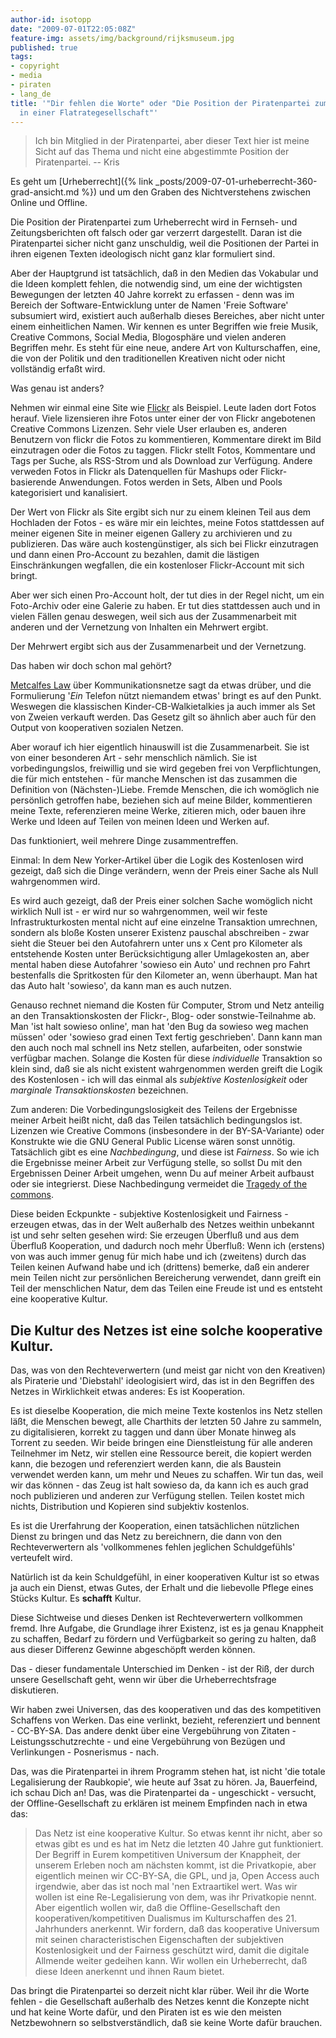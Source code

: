 ```yaml
---
author-id: isotopp
date: "2009-07-01T22:05:08Z"
feature-img: assets/img/background/rijksmuseum.jpg
published: true
tags:
- copyright
- media
- piraten
- lang_de
title: '"Dir fehlen die Worte" oder "Die Position der Piratenpartei zum Urheberrecht
  in einer Flatrategesellschaft"'
---
```

> Ich bin Mitglied in der Piratenpartei, aber dieser Text hier ist meine
> Sicht auf das Thema und nicht eine abgestimmte Position der Piratenpartei.
> -- Kris

Es geht um
[Urheberrecht]({% link _posts/2009-07-01-urheberrecht-360-grad-ansicht.md %})
und um den Graben des Nichtverstehens zwischen Online und Offline.

Die Position der Piratenpartei zum Urheberrecht wird in Fernseh- und
Zeitungsberichten oft falsch oder gar verzerrt dargestellt. Daran ist die
Piratenpartei sicher nicht ganz unschuldig, weil die Positionen der Partei
in ihren eigenen Texten ideologisch nicht ganz klar formuliert sind.

Aber der Hauptgrund ist tatsächlich, daß in den Medien das Vokabular und die
Ideen komplett fehlen, die notwendig sind, um eine der wichtigsten
Bewegungen der letzten 40 Jahre korrekt zu erfassen - denn was im Bereich
der Software-Entwicklung unter de Namen 'Freie Software' subsumiert wird,
existiert auch außerhalb dieses Bereiches, aber nicht unter einem
einheitlichen Namen. Wir kennen es unter Begriffen wie freie Musik, Creative
Commons, Social Media, Blogosphäre und vielen anderen Begriffen mehr. Es
steht für eine neue, andere Art von Kulturschaffen, eine, die von der
Politik und den traditionellen Kreativen nicht oder nicht vollständig erfaßt
wird.

Was genau ist anders?

Nehmen wir einmal eine Site wie [Flickr](http://flickr.com) als Beispiel.
Leute laden dort Fotos herauf. Viele lizensieren ihre Fotos unter einer der
von Flickr angebotenen Creative Commons Lizenzen. Sehr viele User erlauben
es, anderen Benutzern von flickr die Fotos zu kommentieren, Kommentare
direkt im Bild einzutragen oder die Fotos zu taggen. Flickr stellt Fotos,
Kommentare und Tags per Suche, als RSS-Strom und als Download zur Verfügung.
Andere verweden Fotos in Flickr als Datenquellen für Mashups oder
Flickr-basierende Anwendungen. Fotos werden in Sets, Alben und Pools
kategorisiert und kanalisiert.

Der Wert von Flickr als Site ergibt sich nur zu einem kleinen Teil aus dem
Hochladen der Fotos - es wäre mir ein leichtes, meine Fotos stattdessen auf
meiner eigenen Site in meiner eigenen Gallery zu archivieren und zu
publizieren. Das wäre auch kostengünstiger, als sich bei Flickr einzutragen
und dann einen Pro-Account zu bezahlen, damit die lästigen Einschränkungen
wegfallen, die ein kostenloser Flickr-Account mit sich bringt.

Aber wer sich einen Pro-Account holt, der tut dies in der Regel nicht, um
ein Foto-Archiv oder eine Galerie zu haben. Er tut dies stattdessen auch und
in vielen Fällen genau deswegen, weil sich aus der Zusammenarbeit mit
anderen und der Vernetzung von Inhalten ein Mehrwert ergibt.

Der Mehrwert ergibt sich aus der Zusammenarbeit und der Vernetzung.

Das haben wir doch schon mal gehört?


[Metcalfes Law](http://en.wikipedia.org/wiki/Metcalfes_Law) über
Kommunikationsnetze sagt da etwas drüber, und die Formulierung '_Ein_
Telefon nützt niemandem etwas' bringt es auf den Punkt. Weswegen die
klassischen Kinder-CB-Walkietalkies ja auch immer als Set von Zweien
verkauft werden. Das Gesetz gilt so ähnlich aber auch für den Output von
kooperativen sozialen Netzen.

Aber worauf ich hier eigentlich hinauswill ist die Zusammenarbeit. Sie ist
von einer besonderen Art - sehr menschlich nämlich. Sie ist
vorbedingungslos, freiwillig und sie wird gegeben frei von Verpflichtungen,
die für mich entstehen - für manche Menschen ist das zusammen die Definition
von (Nächsten-)Liebe. Fremde Menschen, die ich womöglich nie persönlich
getroffen habe, beziehen sich auf meine Bilder, kommentieren meine Texte,
referenzieren meine Werke, zitieren mich, oder bauen ihre Werke und Ideen
auf Teilen von meinen Ideen und Werken auf.

Das funktioniert, weil mehrere Dinge zusammentreffen.

Einmal: In dem New Yorker-Artikel über die Logik des Kostenlosen wird
gezeigt, daß sich die Dinge verändern, wenn der Preis einer Sache als Null
wahrgenommen wird.

Es wird auch gezeigt, daß der Preis einer solchen Sache womöglich nicht
wirklich Null ist - er wird nur so wahrgenommen, weil wir feste
Infrastrukturkosten mental nicht auf eine einzelne Transaktion umrechnen,
sondern als bloße Kosten unserer Existenz pauschal abschreiben - zwar sieht
die Steuer bei den Autofahrern unter uns x Cent pro Kilometer als
entstehende Kosten unter Berücksichtigung aller Umlagekosten an, aber mental
haben diese Autofahrer 'sowieso ein Auto' und rechnen pro Fahrt bestenfalls
die Spritkosten für den Kilometer an, wenn überhaupt. Man hat das Auto halt
'sowieso', da kann man es auch nutzen.

Genauso rechnet niemand die Kosten für Computer, Strom und Netz anteilig an
den Transaktionskosten der Flickr-, Blog- oder sonstwie-Teilnahme ab. Man
'ist halt sowieso online', man hat 'den Bug da sowieso weg machen müssen'
oder 'sowieso grad einen Text fertig geschrieben'. Dann kann man den auch
noch mal schnell ins Netz stellen, aufarbeiten, oder sonstwie verfügbar
machen. Solange die Kosten für diese _individuelle_ Transaktion so klein
sind, daß sie als nicht existent wahrgenommen werden greift die Logik des
Kostenlosen - ich will das einmal als _subjektive Kostenlosigkeit_ oder
_marginale Transaktionskosten_ bezeichnen.

Zum anderen: Die Vorbedingungslosigkeit des Teilens der Ergebnisse meiner
Arbeit heißt nicht, daß das Teilen tatsächlich bedingungslos ist. Lizenzen
wie Creative Commons (insbesondere in der BY-SA-Variante) oder Konstrukte
wie die GNU General Public License wären sonst unnötig. Tatsächlich gibt es
eine _Nachbedingung_, und diese ist _Fairness_. So wie ich die Ergebnisse
meiner Arbeit zur Verfügung stelle, so sollst Du mit den Ergebnissen Deiner
Arbeit umgehen, wenn Du auf meiner Arbeit aufbaust oder sie integrierst.
Diese Nachbedingung vermeidet die 
[Tragedy of the commons](http://en.wikipedia.org/wiki/Tragedy_of_the_commons).

Diese beiden Eckpunkte - subjektive Kostenlosigkeit und Fairness - erzeugen
etwas, das in der Welt außerhalb des Netzes weithin unbekannt ist und sehr
selten gesehen wird: Sie erzeugen Überfluß und aus dem Überfluß Kooperation,
und dadurch noch mehr Überfluß: Wenn ich (erstens) von was auch immer genug
für mich habe und ich (zweitens) durch das Teilen keinen Aufwand habe und
ich (drittens) bemerke, daß ein anderer mein Teilen nicht zur persönlichen
Bereicherung verwendet, dann greift ein Teil der menschlichen Natur, dem das
Teilen eine Freude ist und es entsteht eine kooperative Kultur.

## Die Kultur des Netzes ist eine solche kooperative Kultur.

Das, was von den Rechteverwertern (und meist gar nicht von den Kreativen)
als Piraterie und 'Diebstahl' ideologisiert wird, das ist in den Begriffen
des Netzes in Wirklichkeit etwas anderes: Es ist Kooperation.

Es ist dieselbe Kooperation, die mich meine Texte kostenlos ins Netz stellen
läßt, die Menschen bewegt, alle Charthits der letzten 50 Jahre zu sammeln,
zu digitalisieren, korrekt zu taggen und dann über Monate hinweg als Torrent
zu seeden. Wir beide bringen eine Dienstleistung für alle anderen Teilnehmer
im Netz, wir stellen eine Ressource bereit, die kopiert werden kann, die
bezogen und referenziert werden kann, die als Baustein verwendet werden
kann, um mehr und Neues zu schaffen. Wir tun das, weil wir das können - das
Zeug ist halt sowieso da, da kann ich es auch grad noch publizieren und
anderen zur Verfügung stellen. Teilen kostet mich nichts, Distribution und
Kopieren sind subjektiv kostenlos.

Es ist die Urerfahrung der Kooperation, einen tatsächlichen nützlichen
Dienst zu bringen und das Netz zu bereichnern, die dann von den
Rechteverwertern als 'vollkommenes fehlen jeglichen Schuldgefühls'
verteufelt wird.

Natürlich ist da kein Schuldgefühl, in einer kooperativen Kultur ist so
etwas ja auch ein Dienst, etwas Gutes, der Erhalt und die liebevolle Pflege
eines Stücks Kultur. Es **schafft** Kultur.

Diese Sichtweise und dieses Denken ist Rechteverwertern vollkommen fremd.
Ihre Aufgabe, die Grundlage ihrer Existenz, ist es ja genau Knappheit zu
schaffen, Bedarf zu fördern und Verfügbarkeit so gering zu halten, daß aus
dieser Differenz Gewinne abgeschöpft werden können.

Das - dieser fundamentale Unterschied im Denken - ist der Riß, der durch
unsere Gesellschaft geht, wenn wir über die Urheberrechtsfrage diskutieren.

Wir haben zwei Universen, das des kooperativen und das des kompetitiven
Schaffens von Werken. Das eine verlinkt, bezieht, referenziert und bennent -
CC-BY-SA. Das andere denkt über eine Vergebührung von Zitaten -
Leistungsschutzrechte - und eine Vergebührung von Bezügen und Verlinkungen -
Posnerismus - nach.

Das, was die Piratenpartei in ihrem Programm stehen hat, ist nicht 'die
totale Legalisierung der Raubkopie', wie heute auf 3sat zu hören. Ja,
Bauerfeind, ich schau Dich an! Das, was die Piratenpartei da - ungeschickt -
versucht, der Offline-Gesellschaft zu erklären ist meinem Empfinden nach in
etwa das:

> Das Netz ist eine kooperative Kultur. So etwas kennt ihr nicht, aber so
> etwas gibt es und es hat im Netz die letzten 40 Jahre gut funktioniert.
> Der Begriff in Eurem kompetitiven Universum der Knappheit, der unserem
> Erleben noch am nächsten kommt, ist die Privatkopie, aber eigentlich
> meinen wir CC-BY-SA, die GPL, und ja, Open Access auch irgendwie, aber das
> ist noch mal 'nen Extraartikel wert. Was wir wollen ist eine
> Re-Legalisierung von dem, was ihr Privatkopie nennt. Aber eigentlich
> wollen wir, daß die Offline-Gesellschaft den kooperativen/kompetitiven
> Dualismus im Kulturschaffen des 21. Jahrhunders anerkennt. Wir fordern,
> daß das kooperative Universum mit seinen characteristischen Eigenschaften
> der subjektiven Kostenlosigkeit und der Fairness geschützt wird, damit die
> digitale Allmende weiter gedeihen kann. Wir wollen ein Urheberrecht, daß
> diese Ideen anerkennt und ihnen Raum bietet.

 Das bringt die Piratenpartei so derzeit nicht klar rüber. Weil ihr die
Worte fehlen - die Gesellschaft außerhalb des Netzes kennt die Konzepte
nicht und hat keine Worte dafür, und den Piraten ist es wie den meisten
Netzbewohnern so selbstverständlich, daß sie keine Worte dafür brauchen.
